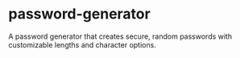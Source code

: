 # password-generator
A password generator that creates secure, random passwords with customizable lengths and character options.

